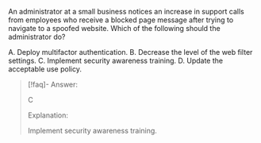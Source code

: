 
An administrator at a small business notices an increase in support calls from employees who receive a blocked page message after trying to navigate to a spoofed website. Which of the following should the administrator do? 

A. Deploy multifactor authentication. 
B. Decrease the level of the web filter settings. 
C. Implement security awareness training. 
D. Update the acceptable use policy.

> [!faq]- Answer: 
> 
> C 
> 
> Explanation: 
> 
> Implement security awareness training.

